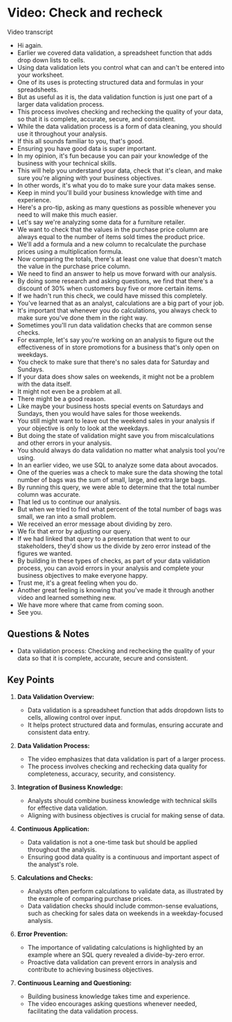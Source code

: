 # Video: Check and recheck

Video transcript

- Hi again.
- Earlier we covered data validation, a spreadsheet function that adds drop down lists to cells.
- Using data validation lets you control what can and can't be entered into your worksheet.
- One of its uses is protecting structured data and formulas in your spreadsheets.
- But as useful as it is, the data validation function is just one part of a larger data validation process.
- This process involves checking and rechecking the quality of your data, so that it is complete, accurate, secure, and consistent.
- While the data validation process is a form of data cleaning, you should use it throughout your analysis.
- If this all sounds familiar to you, that's good.
- Ensuring you have good data is super important.
- In my opinion, it's fun because you can pair your knowledge of the business with your technical skills.
- This will help you understand your data, check that it's clean, and make sure you're aligning with your business objectives.
- In other words, it's what you do to make sure your data makes sense.
- Keep in mind you'll build your business knowledge with time and experience.
- Here's a pro-tip, asking as many questions as possible whenever you need to will make this much easier.
- Let's say we're analyzing some data for a furniture retailer.
- We want to check that the values in the purchase price column are always equal to the number of items sold times the product price.
- We'll add a formula and a new column to recalculate the purchase prices using a multiplication formula.
- Now comparing the totals, there's at least one value that doesn't match the value in the purchase price column.
- We need to find an answer to help us move forward with our analysis.
- By doing some research and asking questions, we find that there's a discount of 30% when customers buy five or more certain items.
- If we hadn't run this check, we could have missed this completely.
- You've learned that as an analyst, calculations are a big part of your job.
- It's important that whenever you do calculations, you always check to make sure you've done them in the right way.
- Sometimes you'll run data validation checks that are common sense checks.
- For example, let's say you're working on an analysis to figure out the effectiveness of in store promotions for a business that's only open on weekdays.
- You check to make sure that there's no sales data for Saturday and Sundays.
- If your data does show sales on weekends, it might not be a problem with the data itself.
- It might not even be a problem at all.
- There might be a good reason.
- Like maybe your business hosts special events on Saturdays and Sundays, then you would have sales for those weekends.
- You still might want to leave out the weekend sales in your analysis if your objective is only to look at the weekdays.
- But doing the state of validation might save you from miscalculations and other errors in your analysis.
- You should always do data validation no matter what analysis tool you're using.
- In an earlier video, we use SQL to analyze some data about avocados.
- One of the queries was a check to make sure the data showing the total number of bags was the sum of small, large, and extra large bags.
- By running this query, we were able to determine that the total number column was accurate.
- That led us to continue our analysis.
- But when we tried to find what percent of the total number of bags was small, we ran into a small problem.
- We received an error message about dividing by zero.
- We fix that error by adjusting our query.
- If we had linked that query to a presentation that went to our stakeholders, they'd show us the divide by zero error instead of the figures we wanted.
- By building in these types of checks, as part of your data validation process, you can avoid errors in your analysis and complete your business objectives to make everyone happy.
- Trust me, it's a great feeling when you do.
- Another great feeling is knowing that you've made it through another video and learned something new.
- We have more where that came from coming soon.
- See you.

## Questions & Notes

- Data validation process: Checking and rechecking the quality of your data so that it is complete, accurate, secure and consistent.

## Key Points

1. **Data Validation Overview:**
   - Data validation is a spreadsheet function that adds dropdown lists to cells, allowing control over input.
   - It helps protect structured data and formulas, ensuring accurate and consistent data entry.

2. **Data Validation Process:**
   - The video emphasizes that data validation is part of a larger process.
   - The process involves checking and rechecking data quality for completeness, accuracy, security, and consistency.

3. **Integration of Business Knowledge:**
   - Analysts should combine business knowledge with technical skills for effective data validation.
   - Aligning with business objectives is crucial for making sense of data.

4. **Continuous Application:**
   - Data validation is not a one-time task but should be applied throughout the analysis.
   - Ensuring good data quality is a continuous and important aspect of the analyst's role.

5. **Calculations and Checks:**
   - Analysts often perform calculations to validate data, as illustrated by the example of comparing purchase prices.
   - Data validation checks should include common-sense evaluations, such as checking for sales data on weekends in a weekday-focused analysis.

6. **Error Prevention:**
   - The importance of validating calculations is highlighted by an example where an SQL query revealed a divide-by-zero error.
   - Proactive data validation can prevent errors in analysis and contribute to achieving business objectives.

7. **Continuous Learning and Questioning:**
   - Building business knowledge takes time and experience.
   - The video encourages asking questions whenever needed, facilitating the data validation process.
